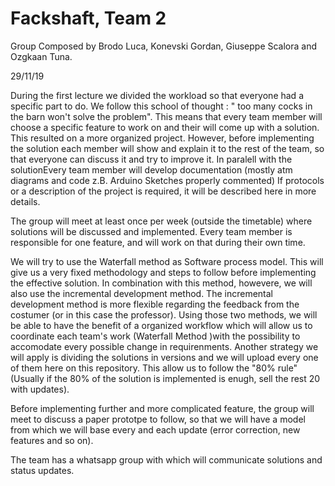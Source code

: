 # Fackshaft, Team 2
Group Composed by Brodo Luca, Konevski Gordan, Giuseppe Scalora and Ozgkaan Tuna. 

29/11/19



During the first lecture we divided the workload so that everyone had a specific part to do. 
We follow this school of thought : " too many cocks in the barn won't solve the problem". This means that every team member
will choose a specific feature to work on and their will come up with a solution.
This resulted on a more organized project. However, before implementing the solution each member 
will show and explain it to the rest of the team, so that everyone can discuss it and try to improve it. 
In paralell with the solutionEvery team member will develop documentation (mostly atm diagrams and code z.B. Arduino Sketches properly commented)
If protocols or a description of the project is required, it will be described here in more details.

The group will meet at least once per week (outside the timetable) where solutions will be discussed and implemented. 
Every team member is responsible for one feature, and will work on that during their own time. 

We will try to use the Waterfall method as Software process model. This will give us a very fixed methodology and steps
to follow before implementing the effective solution. In combination with this method, howevere, we will also use the incremental 
development method. The incremental development method is more flexible regarding the feedback from the costumer (or in this
case the professor). 
Using those two methods, we will be able to have the benefit of a organized workflow which will allow us to coordinate each team's work
(Waterfall Method )with the possibility to accomodate every possible change in requirenments. Another strategy we will apply is dividing
the solutions in versions and we will upload every one of them here on this repository. This allow us to follow the "80% rule" (Usually
if the 80% of the solution is implemented is enugh, sell the rest 20 with updates). 

Before implementing further and more complicated feature, the group will meet to discuss a paper prototpe to follow, so that we will have a 
model from which we will base every and each update (error correction, new features and so on).

The team has a whatsapp group with which will communicate solutions and status updates.
